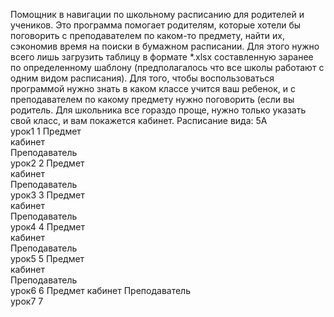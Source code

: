 Помощник в навигации по школьному расписанию для родителей и учеников.
Это программа помогает родителям, которые хотели бы поговорить с преподавателем по каком-то предмету, найти их, сэкономив время на поиски в бумажном расписании. Для этого нужно всего лишь загрузить таблицу в формате *.xlsx составленную заранее по определенному шаблону (предполагалось что все школы работают с одним видом расписания). 
Для того, чтобы воспользоваться программой нужно знать в каком классе учится ваш ребенок, и с преподавателем по какому предмету нужно поговорить (если вы родитель. Для школьника все гораздо проще, нужно только указать свой класс, и вам покажется кабинет.
Расписание вида:
		5А	
урок1	1	Предмет  	
		кабинет        	
		Преподаватель 	
урок2	2	Предмет  	
		кабинет        	
		Преподаватель 	
урок3	3	Предмет  	
		кабинет        	
		Преподаватель 	
урок4	4	Предмет  	
		кабинет        	
		Преподаватель 	
урок5	5	Предмет  	
		кабинет        	
		Преподаватель 	
урок6	6	Предмет	
		кабинет	
		Преподаватель	
урок7	7	
